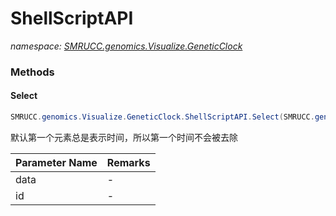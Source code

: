﻿# ShellScriptAPI
_namespace: [SMRUCC.genomics.Visualize.GeneticClock](./index.md)_





### Methods

#### Select
```csharp
SMRUCC.genomics.Visualize.GeneticClock.ShellScriptAPI.Select(SMRUCC.genomics.InteractionModel.DataServicesExtension.SerialsData[],System.Collections.Generic.IEnumerable{System.Object})
```
默认第一个元素总是表示时间，所以第一个时间不会被去除

|Parameter Name|Remarks|
|--------------|-------|
|data|-|
|id|-|




